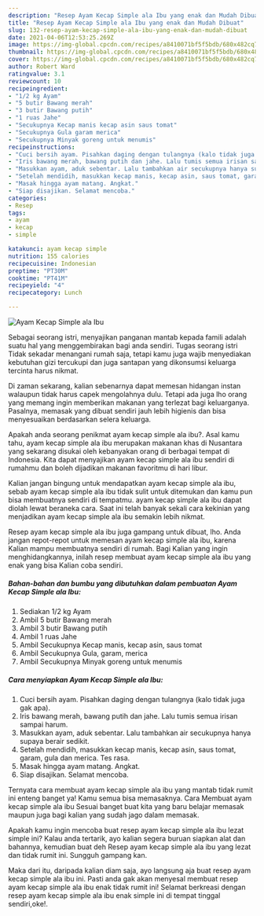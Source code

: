 ```yaml
---
description: "Resep Ayam Kecap Simple ala Ibu yang enak dan Mudah Dibuat"
title: "Resep Ayam Kecap Simple ala Ibu yang enak dan Mudah Dibuat"
slug: 132-resep-ayam-kecap-simple-ala-ibu-yang-enak-dan-mudah-dibuat
date: 2021-04-06T12:53:25.269Z
image: https://img-global.cpcdn.com/recipes/a8410071bf5f5bdb/680x482cq70/ayam-kecap-simple-ala-ibu-foto-resep-utama.jpg
thumbnail: https://img-global.cpcdn.com/recipes/a8410071bf5f5bdb/680x482cq70/ayam-kecap-simple-ala-ibu-foto-resep-utama.jpg
cover: https://img-global.cpcdn.com/recipes/a8410071bf5f5bdb/680x482cq70/ayam-kecap-simple-ala-ibu-foto-resep-utama.jpg
author: Robert Ward
ratingvalue: 3.1
reviewcount: 10
recipeingredient:
- "1/2 kg Ayam"
- "5 butir Bawang merah"
- "3 butir Bawang putih"
- "1 ruas Jahe"
- "Secukupnya Kecap manis kecap asin saus tomat"
- "Secukupnya Gula garam merica"
- "Secukupnya Minyak goreng untuk menumis"
recipeinstructions:
- "Cuci bersih ayam. Pisahkan daging dengan tulangnya (kalo tidak juga gak apa)."
- "Iris bawang merah, bawang putih dan jahe. Lalu tumis semua irisan sampai harum."
- "Masukkan ayam, aduk sebentar. Lalu tambahkan air secukupnya hanya supaya berair sedikit."
- "Setelah mendidih, masukkan kecap manis, kecap asin, saus tomat, garam, gula dan merica. Tes rasa."
- "Masak hingga ayam matang. Angkat."
- "Siap disajikan. Selamat mencoba."
categories:
- Resep
tags:
- ayam
- kecap
- simple

katakunci: ayam kecap simple 
nutrition: 155 calories
recipecuisine: Indonesian
preptime: "PT30M"
cooktime: "PT41M"
recipeyield: "4"
recipecategory: Lunch

---
```



![Ayam Kecap Simple ala Ibu](https://img-global.cpcdn.com/recipes/a8410071bf5f5bdb/680x482cq70/ayam-kecap-simple-ala-ibu-foto-resep-utama.jpg)

Sebagai seorang istri, menyajikan panganan mantab kepada famili adalah suatu hal yang menggembirakan bagi anda sendiri. Tugas seorang istri Tidak sekadar menangani rumah saja, tetapi kamu juga wajib menyediakan kebutuhan gizi tercukupi dan juga santapan yang dikonsumsi keluarga tercinta harus nikmat.

Di zaman  sekarang, kalian sebenarnya dapat memesan hidangan instan walaupun tidak harus capek mengolahnya dulu. Tetapi ada juga lho orang yang memang ingin memberikan makanan yang terlezat bagi keluarganya. Pasalnya, memasak yang dibuat sendiri jauh lebih higienis dan bisa menyesuaikan berdasarkan selera keluarga. 



Apakah anda seorang penikmat ayam kecap simple ala ibu?. Asal kamu tahu, ayam kecap simple ala ibu merupakan makanan khas di Nusantara yang sekarang disukai oleh kebanyakan orang di berbagai tempat di Indonesia. Kita dapat menyajikan ayam kecap simple ala ibu sendiri di rumahmu dan boleh dijadikan makanan favoritmu di hari libur.

Kalian jangan bingung untuk mendapatkan ayam kecap simple ala ibu, sebab ayam kecap simple ala ibu tidak sulit untuk ditemukan dan kamu pun bisa membuatnya sendiri di tempatmu. ayam kecap simple ala ibu dapat diolah lewat beraneka cara. Saat ini telah banyak sekali cara kekinian yang menjadikan ayam kecap simple ala ibu semakin lebih nikmat.

Resep ayam kecap simple ala ibu juga gampang untuk dibuat, lho. Anda jangan repot-repot untuk memesan ayam kecap simple ala ibu, karena Kalian mampu membuatnya sendiri di rumah. Bagi Kalian yang ingin menghidangkannya, inilah resep membuat ayam kecap simple ala ibu yang enak yang bisa Kalian coba sendiri.

<!--inarticleads1-->

##### Bahan-bahan dan bumbu yang dibutuhkan dalam pembuatan Ayam Kecap Simple ala Ibu:

1. Sediakan 1/2 kg Ayam
1. Ambil 5 butir Bawang merah
1. Ambil 3 butir Bawang putih
1. Ambil 1 ruas Jahe
1. Ambil Secukupnya Kecap manis, kecap asin, saus tomat
1. Ambil Secukupnya Gula, garam, merica
1. Ambil Secukupnya Minyak goreng untuk menumis




<!--inarticleads2-->

##### Cara menyiapkan Ayam Kecap Simple ala Ibu:

1. Cuci bersih ayam. Pisahkan daging dengan tulangnya (kalo tidak juga gak apa).
1. Iris bawang merah, bawang putih dan jahe. Lalu tumis semua irisan sampai harum.
1. Masukkan ayam, aduk sebentar. Lalu tambahkan air secukupnya hanya supaya berair sedikit.
1. Setelah mendidih, masukkan kecap manis, kecap asin, saus tomat, garam, gula dan merica. Tes rasa.
1. Masak hingga ayam matang. Angkat.
1. Siap disajikan. Selamat mencoba.




Ternyata cara membuat ayam kecap simple ala ibu yang mantab tidak rumit ini enteng banget ya! Kamu semua bisa memasaknya. Cara Membuat ayam kecap simple ala ibu Sesuai banget buat kita yang baru belajar memasak maupun juga bagi kalian yang sudah jago dalam memasak.

Apakah kamu ingin mencoba buat resep ayam kecap simple ala ibu lezat simple ini? Kalau anda tertarik, ayo kalian segera buruan siapkan alat dan bahannya, kemudian buat deh Resep ayam kecap simple ala ibu yang lezat dan tidak rumit ini. Sungguh gampang kan. 

Maka dari itu, daripada kalian diam saja, ayo langsung aja buat resep ayam kecap simple ala ibu ini. Pasti anda gak akan menyesal membuat resep ayam kecap simple ala ibu enak tidak rumit ini! Selamat berkreasi dengan resep ayam kecap simple ala ibu enak simple ini di tempat tinggal sendiri,oke!.

